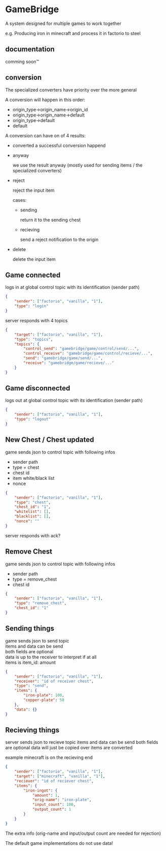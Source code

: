 # GameBridge

A system designed for multiple games to work together

e.g. Producing iron in minecraft and process it in factorio to steel

## documentation

comming soon™

## conversion

The specialized converters have priority over the more general

A conversion will happen in this order:

-   origin_type->origin_name->origin_id
-   origin_type->origin_name->default
-   origin_type->default
-   default

A conversion can have on of 4 results:

-   converted
    a successful conversion happend
-   anyway

    we use the result anyway (mostly used for sending items / the specialized converters)

-   reject

    reject the input item

    cases:

    -   sending

        return it to the sending chest

    -   recieving

        send a reject notification to the origin

-   delete

    delete the input item

## Game connected

logs in at global control topic with its identification (sender path)

```json
{
    "sender": ["factorio", "vanilla", "1"],
    "type": "login"
}
```

server responds with 4 topics

```json
{
    "target": ["factorio", "vanilla", "1"],
    "type": "topics",
    "topics": {
        "control_send": "gamebridge/game/control/send/...",
        "control_receive": "gamebridge/game/control/recieve/...",
        "send": "gamebridge/game/send/...",
        "receive": "gamebridge/game/recieve/..."
    }
}
```

## Game disconnected

logs out at global control topic with its identification (sender path)
```json
{
    "sender": ["factorio", "vanilla", "1"],
    "type": "logout"
}
```

## New Chest / Chest updated

game sends json to control topic with following infos

-   sender path
-   type = chest
-   chest id
-   item white/black list
-   nonce

```json
{
    "sender": ["factorio", "vanilla", "1"],
    "type": "chest",
    "chest_id": "1",
    "whitelist": [],
    "blacklist": [],
    "nonce": ""
}
```

server responds with ack?

## Remove Chest

game sends json to control topic with following infos

-   sender path
-   type = remove_chest
-   chest id

```json
{
    "sender": ["factorio", "vanilla", "1"],
    "type": "remove_chest",
    "chest_id": "1"
}
```

## Sending things

game sends json to send topic  
items and data can be send  
both fields are optional  
data is up to the receiver to interpret if at all  
items is item_id: amount

```json
{
    "sender": ["factorio", "vanilla", "1"],
    "receiver": "id of receiver chest",
    "type": "send",
    "items": {
        "iron-plate": 100,
        "copper-plate": 50
    },
    "data": {}
}
```

## Recieving things
server sends json to recieve topic
items and data can be send
both fields are optional
data will just be copied over
items are converted

example minecraft is on the recieving end
```json
{
    "sender": ["factorio", "vanilla", "1"],
    "target": ["minecraft", "vanilla", "1"],
    "reciever": "id of reciever chest",
    "items": {
        "iron-ingot": {
            "amount": 1,
            "orig-name": "iron-plate",
            "input_count": 100,
            "output_count": 1
        }
    }
}
```
The extra info (orig-name and input/output count are needed for rejection)

The default game implementations do not use data!
